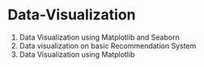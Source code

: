 # Data-Visualization

1. Data Visualization using Matplotlib and Seaborn
2. Data visualization on basic Recommendation System
3. Data Visualization using Matplotlib 
